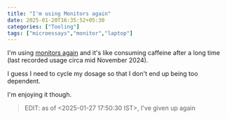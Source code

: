 ```yaml
---
title: "I'm using Monitors again"
date: 2025-01-20T16:35:52+05:30
categories: ["Tooling"]
tags: ["microessays","monitor","laptop"]
---
```


I'm using [monitors again](https://thebitmage.com/post/no-monitor/) and it's like consuming caffeine after a long time (last recorded usage circa mid November 2024).  

I guess I need to cycle my dosage so that I don't end up being too dependent.  

I'm enjoying it though.  

> EDIT: as of <2025-01-27 17:50:30 IST>, I've given up again

